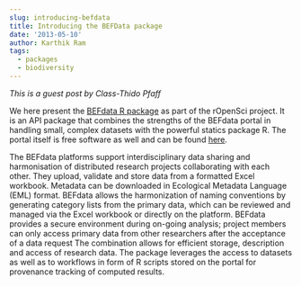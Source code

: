 ```yaml
---
slug: introducing-befdata
title: Introducing the BEFData package
date: '2013-05-10'
author: Karthik Ram
tags:
  - packages
  - biodiversity
---
```


*This is a guest post by Class-Thido Pfaff*

We here present the [BEFdata R package](https://github.com/befdata/rbefdata) as part of the rOpenSci project. It is an API package that combines the strengths of the BEFdata portal in handling small, complex datasets with the powerful statics package R. The portal itself is free software as well and can be found [here]( https://github.com/befdata/befdata).

The BEFdata platforms support interdisciplinary data sharing and harmonisation of distributed research projects collaborating with each other. They upload, validate and store data from a formatted Excel workbook. Metadata can be downloaded in Ecological Metadata Language (EML) format. BEFdata allows the harmonization of naming conventions by generating category lists from the primary data, which can be reviewed and managed via the Excel workbook or directly on the platform. BEFdata provides a secure environment during on-going analysis; project members can only access primary data from other researchers after the acceptance of a data request
The combination allows for efficient storage, description and access of research data. The package leverages the access to datasets as well as to workflows in form of R scripts stored on the portal for provenance tracking of computed results.
